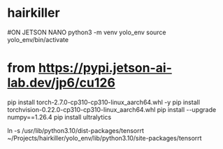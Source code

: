# hairkiller

#ON JETSON NANO
python3 -m venv yolo_env
source yolo_env/bin/activate

# from https://pypi.jetson-ai-lab.dev/jp6/cu126

pip install torch-2.7.0-cp310-cp310-linux_aarch64.whl -y
pip install torchvision-0.22.0-cp310-cp310-linux_aarch64.whl
pip install --upgrade numpy==1.26.4
pip install ultralytics

ln -s /usr/lib/python3.10/dist-packages/tensorrt ~/Projects/hairkiller/yolo_env/lib/python3.10/site-packages/tensorrt
